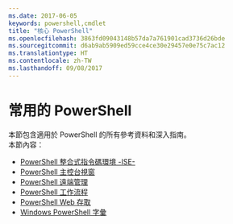 ```yaml
---
ms.date: 2017-06-05
keywords: powershell,cmdlet
title: "核心 PowerShell"
ms.openlocfilehash: 3863fd09043148b57da7a761901cad3736d26bde
ms.sourcegitcommit: d6ab9ab5909ed59cce4ce30e29457e0e75c7ac12
ms.translationtype: HT
ms.contentlocale: zh-TW
ms.lasthandoff: 09/08/2017
---
```

# <a name="common-powershell"></a>常用的 PowerShell
本節包含適用於 PowerShell 的所有參考資料和深入指南。  
本節內容：
- [PowerShell 整合式指令碼環境 -ISE-](ise-guide.md)
- [PowerShell 主控台視窗](console-guide.md)
- [PowerShell 遠端管理](Running-Remote-Commands.md)
- [PowerShell 工作流程](workflows-guide.md)
- [PowerShell Web 存取](web-access.md)
- [Windows PowerShell 字彙](../Windows-PowerShell-Glossary.md)

